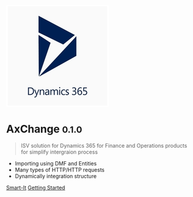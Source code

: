 ![logo](_media/icon.jpg)

# AxChange <small>0.1.0</small>

> ISV solution for Dynamics 365 for Finance and Operations products for simplify intergraion process

- Importing using DMF and Entities
- Many types of HTTP/HTTP requests
- Dynamically integration structure

[Smart-It](https://smart-it.com/)
[Getting Started](#AxChange)
